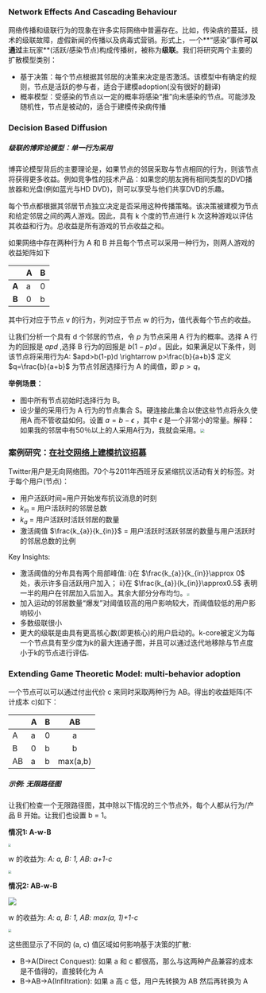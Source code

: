 ### Network Effects And Cascading Behaviour

网络传播和级联行为的现象在许多实际网络中普遍存在。比如，传染病的蔓延，技术的级联故障，虚假新闻的传播以及病毒式营销。形式上，一个**“感染”事件**可以通过**主玩家**(活跃/感染节点)构成传播树，被称为**级联**。我们将研究两个主要的扩散模型类别：

- 基于决策：每个节点根据其邻居的决策来决定是否激活。该模型中有确定的规则，节点是活跃的参与者，适合于建模adoption(没有很好的翻译)
- 概率模型：受感染的节点以一定的概率将感染“推”向未感染的节点。可能涉及随机性，节点是被动的，适合于建模传染病传播

### Decision Based Diffusion

##### 级联的博弈论模型：单一行为采用

博弈论模型背后的主要理论是，如果节点的邻居采取与节点相同的行为，则该节点将获得更多收益。例如竞争性的技术产品：如果您的朋友拥有相同类型的DVD播放器和光盘(例如蓝光与HD DVD)，则可以享受与他们共享DVD的乐趣。

每个节点都根据其邻居节点独立决定是否采用这种传播策略。该决策被建模为节点和给定邻居之间的两人游戏。因此，具有 k 个度的节点进行 k 次这种游戏以评估其收益和行为。总收益是所有游戏的节点收益之和。

如果网络中存在两种行为 A 和 B 并且每个节点可以采用一种行为，则两人游戏的收益矩阵如下

|       | A    | B    |
| :---: | ---- | ---- |
| **A** | a    | 0    |
| **B** | 0    | b    |

其中行对应于节点 v 的行为，列对应于节点 w 的行为，值代表每个节点的收益。

让我们分析一个具有 d 个邻居的节点，令 $p$ 为节点采用 A 行为的概率。选择 A 行为的回报是 $apd$ ,选择 B 行为的回报是 $b(1-p)d$ 。因此，如果满足以下条件，则该节点将采用行为A: $apd>b(1-p)d \rightarrow p>\frac{b}{a+b}$ 定义 $q=\frac{b}{a+b}$ 为节点邻居选择行为 A 的阈值，即 $p>q$。

**举例场景：**

- 图中所有节点初始时选择行为 B。
- 设少量的采用行为 A 行为的节点集合 S。硬连接此集合以使这些节点将永久使用A 而不管收益如何。设置 $a=b-\epsilon$ ，其中 $\epsilon$ 是一个非常小的常量。解释：如果我的邻居中有50％以上的人采用A行为，我就会采用。<img src="https://i.loli.net/2020/05/16/WUCqTJe3wFIyjix.png" style="zoom:50%;" />

### 案例研究：[在社交网络上建模抗议招募](https://arxiv.org/abs/1111.5595)

Twitter用户是无向网络图。70个与2011年西班牙反紧缩抗议活动有关的标签。对于每个用户(节点)：

- 用户活跃时间=用户开始发布抗议消息的时刻
- $k_{in}$ = 用户活跃时的邻居总数
- $k_{a}$ = 用户活跃时活跃邻居的数量
- 激活阈值 $\frac{k_{a}}{k_{in}}$ = 用户活跃时活跃邻居的数量与用户活跃时的邻居总数的比例

Key Insights:

- 激活阈值的分布具有两个局部峰值: i)在 $\frac{k_{a}}{k_{in}}\approx 0$ 处，表示许多自活跃用户加入； ii)在 $\frac{k_{a}}{k_{in}}\approx0.5$ 表明一半的用户在邻居加入后加入。其余大部分分布均匀。<img src="https://i.loli.net/2020/05/16/u91S5i2oPVhMEH4.jpg" style="zoom:30%;" />
- 加入运动的邻居数量“爆发”对阈值较高的用户影响较大，而阈值较低的用户影响较小
- 多数级联很小
- 更大的级联是由具有更高核心数(即更核心)的用户启动的。k-core被定义为每一个节点具有至少度为k的最大连通子图，并且可以通过迭代地移除与节点度小于k的节点进行评估<img src="https://i.loli.net/2020/05/16/dYCM2jD6QBomcKv.png" style="zoom:30%;" />

### Extending Game Theoretic Model: multi-behavior adoption

一个节点可以可以通过付出代价 c 来同时采取两种行为 AB。得出的收益矩阵(不计成本 c)如下：

|      | A    | B    |    AB    |
| ---- | ---- | ---- | :------: |
| A    | a    | 0    |    a     |
| B    | 0    | b    |    b     |
| AB   | a    | b    | max(a,b) |

##### 示例: 无限路径图

让我们检查一个无限路径图，其中除以下情况的三个节点外，每个人都从行为/产品 B 开始。让我们也设置 b = 1。

**情况1: A-w-B**

<img src="https://i.loli.net/2020/05/16/QWfix4s2VaYHZDJ.jpg" style="zoom: 33%;" />

w 的收益为: *A: a, B: 1, AB: a+1-c*

<img src="https://i.loli.net/2020/05/16/iVm8XzbpKtFJgH4.png" style="zoom:40%;" />

**情况2: AB-w-B**

<img src="https://i.loli.net/2020/05/16/Obgd3q4Ce91EtYm.jpg" style="zoom:100%;" />

w 的收益为: *A: a, B: 1, AB: max(a, 1)+1-c*

<img src="https://i.loli.net/2020/05/16/heCqUzvkDLmK5IA.gif" style="zoom:40%;" />

这些图显示了不同的 (a, c) 值区域如何影响基于决策的扩散:

- B->A(Direct Conquest): 如果 a 和 c 都很高，那么与这两种产品兼容的成本是不值得的，直接转化为 A
- B->AB->A(Infiltration): 如果 a 高 c 低，用户先转换为 AB 然后再转换为 A


